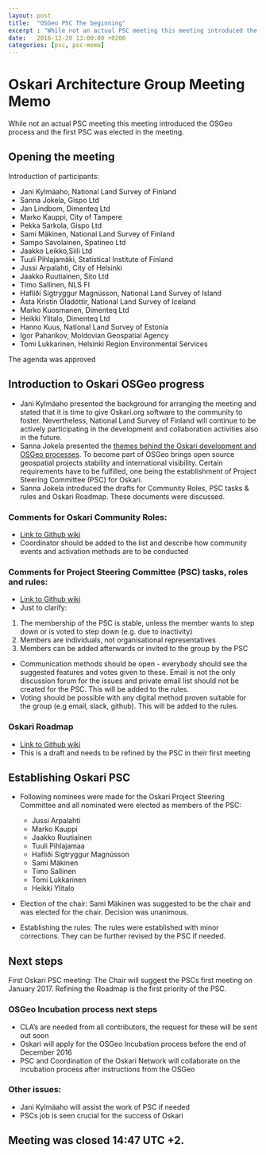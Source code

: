 ```yaml
---
layout: post
title:  "OSGeo PSC The beginning"
excerpt : "While not an actual PSC meeting this meeting introduced the OSGeo process and the first PSC was elected in the meeting."
date:   2016-12-20 13:00:00 +0200
categories: [psc, psc-memo]
---
```


# Oskari Architecture Group Meeting Memo

While not an actual PSC meeting this meeting introduced the OSGeo process and the first PSC was elected in the meeting.

## Opening the meeting

Introduction of participants:

- Jani Kylmäaho, National Land Survey of Finland
- Sanna Jokela, Gispo Ltd
- Jan Lindbom, Dimenteq Ltd
- Marko Kauppi, City of Tampere
- Pekka Sarkola, Gispo Ltd
- Sami Mäkinen, National Land Survey of Finland
- Sampo Savolainen, Spatineo Ltd
- Jaakko Leikko,Siili Ltd
- Tuuli Pihlajamäki, Statistical Institute of Finland
- Jussi Arpalahti, City of Helsinki
- Jaakko Ruutiainen, Sito Ltd
- Timo Sallinen, NLS FI
- Hafliði Sigtryggur Magnússon, National Land Survey of Island
- Ásta Kristin Óladóttir, National Land Survey of Iceland
- Marko Kuosmanen, Dimenteq Ltd
- Heikki Ylitalo, Dimenteq Ltd
- Hanno Kuus, National Land Survey of Estonia
- Igor Paharikov, Moldovian Geospatial Agency
- Tomi Lukkarinen, Helsinki Region Environmental Services

The agenda was approved

## Introduction to Oskari OSGeo progress

- Jani Kylmäaho presented the background for arranging the meeting and stated that it is
time to give Oskari.org software to the community to foster. Nevertheless, National
Land Survey of Finland will continue to be actively participating in the development and
collaboration activities also in the future.
- Sanna Jokela presented the <a href="/files/20161220-Oskari_OSGEO_PSC.pdf" target="_blank">themes behind the Oskari development and OSGeo
processes</a>. To become part of OSGeo brings open source geospatial projects stability
and international visibility. Certain requirements have to be fulfilled, one being the
establishment of Project Steering Committee (PSC) for Oskari.
- Sanna Jokela introduced the drafts for Community Roles, PSC tasks & rules and Oskari
Roadmap. These documents were discussed.

### Comments for Oskari Community Roles:

- [Link to Github wiki](https://github.com/nls-oskari/oskari.org/wiki/Roles-of-Oskari-Community)
- Coordinator should be added to the list and describe how community events
and activation methods are to be conducted

### Comments for Project Steering Committee (PSC) tasks, roles and rules:

- [Link to Github wiki](https://github.com/nls-oskari/oskari.org/wiki/Project-Steering-Committee)
- Just to clarify:
1. The membership of the PSC is stable, unless the member wants to
step down or is voted to step down (e.g. due to inactivity)
2. Members are individuals, not organisational representatives
3. Members can be added afterwards or invited to the group by the PSC
- Communication methods should be open - everybody should see the
suggested features and votes given to these. Email is not the only discussion
forum for the issues and private email list should not be created for the PSC.
This will be added to the rules.
- Voting should be possible with any digital method proven suitable for the group
(e.g email, slack, github). This will be added to the rules.

### Oskari Roadmap
- [Link to Github wiki](https://github.com/nls-oskari/oskari.org/wiki/Oskari-Improvement-Proposals-and-Roadmap)
- This is a draft and needs to be refined by the PSC in their first meeting

## Establishing Oskari PSC

- Following nominees were made for the Oskari Project Steering Committee and all
nominated were elected as members of the PSC:
	- Jussi Arpalahti
	- Marko Kauppi
	- Jaakko Ruutiainen
	- Tuuli Pihlajamaa
	- Hafliði Sigtryggur Magnússon
	- Sami Mäkinen
	- Timo Sallinen
	- Tomi Lukkarinen
	- Heikki Ylitalo

- Election of the chair: Sami Mäkinen was suggested to be the chair and was elected for the chair. Decision was unanimous.
- Establishing the rules: The rules were established with minor corrections. They can be further revised by the PSC if needed.

##  Next steps

First Oskari PSC meeting: The Chair will suggest the PSCs first meeting on January 2017. Refining the Roadmap is the first priority of the PSC.

### OSGeo Incubation process next steps
- CLA’s are needed from all contributors, the request for these will be sent out soon
- Oskari will apply for the OSGeo Incubation process before the end of December 2016
- PSC and Coordination of the Oskari Network will collaborate on the incubation process after instructions from the OSGeo

### Other issues:
- Jani Kylmäaho will assist the work of PSC if needed
- PSCs job is seen crucial for the success of Oskari

## Meeting was closed 14:47 UTC +2.
